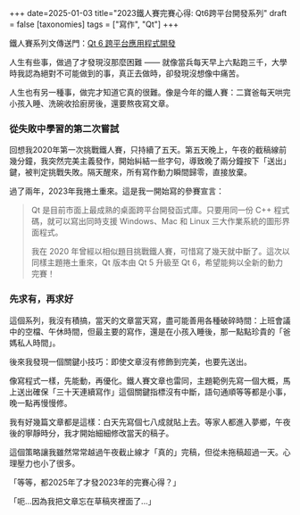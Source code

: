 +++
date=2025-01-03
title="2023鐵人賽完賽心得: Qt6跨平台開發系列"
draft = false
[taxonomies]
tags = ["寫作", "Qt"]
+++

鐵人賽系列文傳送門：[Qt 6 跨平台應用程式開發](https://ithelp.ithome.com.tw/users/20084263/ironman/6778)

人生有些事，做過了才發現沒那麼困難 —— 就像當兵每天早上六點跑三千，大學時我認為絕對不可能做到的事，真正去做時，卻發現沒想像中痛苦。

人生也有另一種事，做完才知道它真的很難。像是今年的鐵人賽：二寶爸每天哄完小孩入睡、洗碗收拾廚房後，還要熬夜寫文章。

### 從失敗中學習的第二次嘗試

回想我2020年第一次挑戰鐵人賽，只持續了五天。第五天晚上，午夜的截稿線前幾分鐘，我突然完美主義發作，開始糾結一些字句，導致晚了兩分鐘按下「送出」鍵，被判定挑戰失敗。隔天醒來，所有寫作動力瞬間歸零，直接放棄。

過了兩年，2023年我捲土重來。這是我一開始寫的參賽宣言：

> Qt 是目前市面上最成熟的桌面跨平台開發函式庫。只要用同一份 C++ 程式碼，就可以寫出同時支援 Windows、Mac 和 Linux 三大作業系統的圖形界面程式。  
>
> 我在 2020 年曾經以相似題目挑戰鐵人賽，可惜寫了幾天就中斷了。這次以同樣主題捲土重來，Qt 版本由 Qt 5 升級至 Qt 6，希望能夠以全新的動力完賽！

### 先求有，再求好

這個系列，我沒有積搞，當天的文章當天寫，盡可能善用各種破碎時間：上班會議中的空檔、午休時間，但最主要的寫作，還是在小孩入睡後，那一點點珍貴的「爸媽私人時間」。

後來我發現一個關鍵小技巧：即使文章沒有修飾到完美，也要先送出。

像寫程式一樣，先能動，再優化。鐵人賽文章也雷同，主題範例先寫一個大概，馬上送出確保「三十天連續寫作」這個關鍵指標沒有中斷，語句通順等等都是小事，晚一點再慢慢修。

我有好幾篇文章都是這樣：白天先寫個七八成就貼上去。等家人都進入夢鄉，午夜後的寧靜時分，我才開始細細修改當天的稿子。

這個策略讓我雖然常常越過午夜截止線才「真的」完稿，但從未拖稿超過一天。心理壓力也小了很多。

「等等，都2025年了才發2023年的完賽心得？」

「呃...因為我把文章忘在草稿夾裡面了...」

